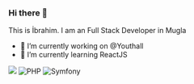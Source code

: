### Hi there 👋

This is İbrahim. I am an Full Stack Developer in Mugla

- 🔭 I’m currently working on @Youthall
- 🌱 I’m currently learning ReactJS

![](https://komarev.com/ghpvc/?username=ibrahimtuksal&color=green)
![PHP](https://img.shields.io/badge/PHP-blue?logo=php)
![Symfony](https://img.shields.io/badge/Symfony-5.4-black?logo=symfony)

